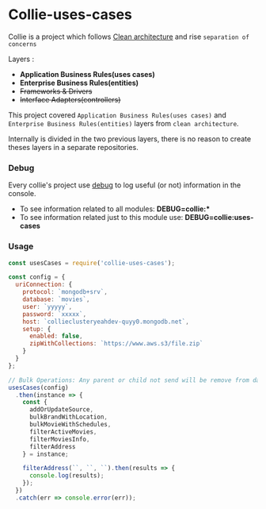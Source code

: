 # Collie-uses-cases

Collie is a project which follows [Clean architecture](https://blog.cleancoder.com/uncle-bob/2012/08/13/the-clean-architecture.html) and rise `separation of concerns`

Layers :

- **Application Business Rules(uses cases)**
- **Enterprise Business Rules(entities)**
- ~~Frameworks & Drivers~~
- ~~Interface Adapters(controllers)~~

This project covered `Application Business Rules(uses cases)` and `Enterprise Business Rules(entities)` layers from `clean architecture`.

Internally is divided in the two previous layers, there is no reason to create theses layers in a separate repositories.

### Debug

Every collie's project use [debug](https://www.npmjs.com/package/debug) to log useful (or not) information in the console.

- To see information related to all modules: **DEBUG=collie:\***
- To see information related just to this module use: **DEBUG=collie:uses-cases**

### Usage

```js
const usesCases = require('collie-uses-cases');

const config = {
  uriConnection: {
    protocol: `mongodb+srv`,
    database: `movies`,
    user: `yyyyy`,
    password: `xxxxx`,
    host: `collieclusteryeahdev-quyy0.mongodb.net`,
    setup: {
      enabled: false,
      zipWithCollections: `https://www.aws.s3/file.zip`
    }
  }
};

// Bulk Operations: Any parent or child not send will be remove from database
usesCases(config)
  .then(instance => {
    const {
      addOrUpdateSource,
      bulkBrandWithLocation,
      bulkMovieWithSchedules,
      filterActiveMovies,
      filterMoviesInfo,
      filterAddress
    } = instance;

    filterAddress(``, ``, ``).then(results => {
      console.log(results);
    });
  })
  .catch(err => console.error(err));
```
